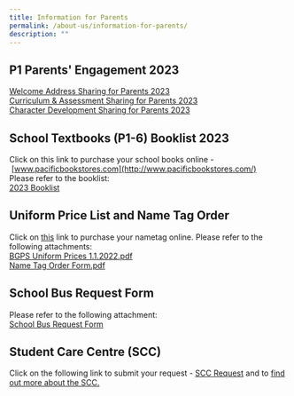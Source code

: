```yaml
---
title: Information for Parents
permalink: /about-us/information-for-parents/
description: ""
---
```

P1 Parents' Engagement 2023
-------------------------------------
[Welcome Address Sharing for Parents 2023](/files/Welcome%20Address%20Sharing%20for%20Parents%202023.pdf)<br>
[Curriculum &amp; Assessment Sharing for Parents 2023](/files/Curriculum%20&amp;%20Assessment%20Sharing%20for%20Parents%202023.pdf)<br>
[Character Development Sharing for Parents 2023](/files/Character%20Development%20Sharing%20for%20Parents%202023.pdf)<br>


School Textbooks (P1-6) Booklist 2023
-------------------------------------

Click on this link to purchase your school books online -&nbsp;[www.pacificbookstores.com](http://www.pacificbookstores.com/)  
Please refer to the booklist:&nbsp;<br>
[2023 Booklist](/files/School%20Booklist.pdf)

  
Uniform Price List and Name Tag Order
-------------------------------------

Click on [this](www.khuniform.com/bgpsnametag) link to purchase your nametag online. 
[]()
Please refer to the following attachments:  
[BGPS Uniform Prices 1.1.2022.pdf](/files/BGPS%20Uniform%20Prices%201%20Jan%202022_new%20vendor.pdf) <br>
[Name Tag Order Form.pdf](/files/Name%20Tag%20Order%20Form.pdf) 

School Bus Request Form
-----------------------
Please refer to the following attachment:<br>
[School Bus Request Form](/files/Info%20Sheet%20on%20School%20bus%20Services%20(BGPS)%20(2023).pdf)


Student Care Centre (SCC)
-------------------------

Click on the following link to submit your request - [SCC Request](https://form.jotform.com/222634410813447) and to [find out more about the SCC.](https://www.aceatwork.com.sg/ace469317)